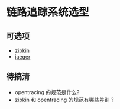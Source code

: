 链路追踪系统选型
===

## 可选项

+ [zipkin](https://zipkin.io/)
+ [jaeger](https://www.jaegertracing.io/)

## 待搞清

+ opentracing 的规范是什么?
+ zipkin 和 opentracing 的规范有哪些差别？